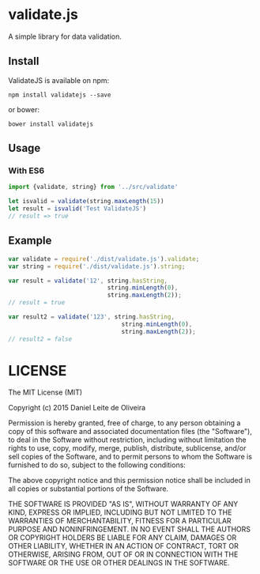 # validate.js
A simple library for data validation.

## Install

ValidateJS is available on npm:
```
npm install validatejs --save
```

or bower: 
```
bower install validatejs
```

## Usage

### With ES6

```javascript
import {validate, string} from '../src/validate'

let isvalid = validate(string.maxLength(15))
let result = isvalid('Test ValidateJS')
// result => true
```

## Example

```javascript
var validate = require('./dist/validate.js').validate;
var string = require('./dist/validate.js').string;

var result = validate('12', string.hasString,
                            string.minLength(0),
                            string.maxLength(2));
// result = true

var result2 = validate('123', string.hasString,
                                string.minLength(0),
                                string.maxLength(2));
// result2 = false
```
# LICENSE
The MIT License (MIT)

Copyright (c) 2015 Daniel Leite de Oliveira

Permission is hereby granted, free of charge, to any person obtaining a copy
of this software and associated documentation files (the "Software"), to deal
in the Software without restriction, including without limitation the rights
to use, copy, modify, merge, publish, distribute, sublicense, and/or sell
copies of the Software, and to permit persons to whom the Software is
furnished to do so, subject to the following conditions:

The above copyright notice and this permission notice shall be included in
all copies or substantial portions of the Software.

THE SOFTWARE IS PROVIDED "AS IS", WITHOUT WARRANTY OF ANY KIND, EXPRESS OR
IMPLIED, INCLUDING BUT NOT LIMITED TO THE WARRANTIES OF MERCHANTABILITY,
FITNESS FOR A PARTICULAR PURPOSE AND NONINFRINGEMENT. IN NO EVENT SHALL THE
AUTHORS OR COPYRIGHT HOLDERS BE LIABLE FOR ANY CLAIM, DAMAGES OR OTHER
LIABILITY, WHETHER IN AN ACTION OF CONTRACT, TORT OR OTHERWISE, ARISING FROM,
OUT OF OR IN CONNECTION WITH THE SOFTWARE OR THE USE OR OTHER DEALINGS IN
THE SOFTWARE.

